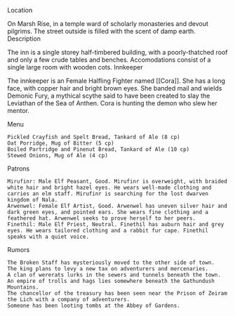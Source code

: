 Location 	

On Marsh Rise, in a temple ward of scholarly monasteries and devout pilgrims. The street outside is filled with the scent of damp earth.
Description 	

The inn is a single storey half-timbered building, with a poorly-thatched roof and only a few crude tables and benches. Accomodations consist of a single large room with wooden cots.
Innkeeper 	

The innkeeper is an Female Halfling Fighter named [[Cora]]. She has a long face, with copper hair and bright brown eyes. She banded mail and wields Demonic Fury, a mythical scythe said to have been created to slay the Leviathan of the Sea of Anthen. Cora is hunting the demon who slew her mentor.

Menu 	

    Pickled Crayfish and Spelt Bread, Tankard of Ale (8 cp)
    Oat Porridge, Mug of Bitter (5 cp)
    Boiled Partridge and Pinenut Bread, Tankard of Ale (10 cp)
    Stewed Onions, Mug of Ale (4 cp)

Patrons 	

    Mirufinr: Male Elf Peasant, Good. Mirufinr is overweight, with braided white hair and bright hazel eyes. He wears well-made clothing and carries an elm staff. Mirufinr is searching for the lost dwarven kingdom of Nala.
    Arwenwel: Female Elf Artist, Good. Arwenwel has uneven silver hair and dark green eyes, and pointed ears. She wears fine clothing and a feathered hat. Arwenwel seeks to prove herself to her peers.
    Finethil: Male Elf Priest, Neutral. Finethil has auburn hair and grey eyes. He wears tailored clothing and a rabbit fur cape. Finethil speaks with a quiet voice.

Rumors 	

    The Broken Staff has mysteriously moved to the other side of town.
    The king plans to levy a new tax on adventurers and mercenaries.
    A clan of wererats lurks in the sewers and tunnels beneath the town.
    An empire of trolls and hags lies somewhere beneath the Gathundush Mountains.
    The chancellor of the treasury has been seen near the Prison of Zeiram the Lich with a company of adventurers.
    Someone has been looting tombs at the Abbey of Gardens.